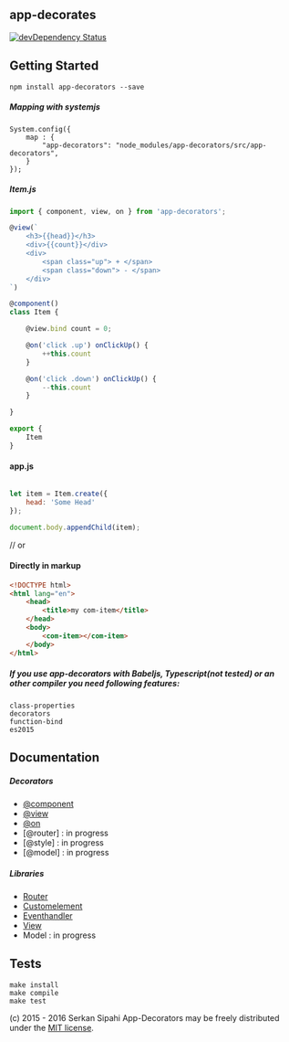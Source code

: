 ## app-decorates
[![devDependency Status](https://david-dm.org/SerkanSipahi/app-decorators/dev-status.svg)](https://david-dm.org/SerkanSipahi/app-decorators?type=dev)

## Getting Started

```
npm install app-decorators --save
```

##### Mapping with systemjs
```
System.config({
	map : {
		"app-decorators": "node_modules/app-decorators/src/app-decorators",
	}
});
```

##### Item.js
```js
import { component, view, on } from 'app-decorators';

@view(`
	<h3>{{head}}</h3>
	<div>{{count}}</div>
	<div>
		<span class="up"> + </span>
		<span class="down"> - </span>
	</div>
`)

@component()
class Item {

	@view.bind count = 0;

	@on('click .up') onClickUp() {
	    ++this.count
	}

	@on('click .down') onClickUp() {
	    --this.count
	}

}

export {
    Item
}
```

#### app.js
```js

let item = Item.create({
	head: 'Some Head'
});

document.body.appendChild(item);

```

// or

#### Directly in markup
```html
<!DOCTYPE html>
<html lang="en">
    <head>
        <title>my com-item</title>
    </head>
    <body>
        <com-item></com-item>
    </body>
</html>
```

##### If you use app-decorators with Babeljs, Typescript(not tested) or an other compiler you need following features:
```
class-properties
decorators
function-bind
es2015
```

## Documentation

##### Decorators
* [@component](./docs/decorators/component.md)
* [@view](./docs/decorators/view.md)
* [@on](./docs/decorators/on.md)
* [@router] : in progress
* [@style] : in progress
* [@model] : in progress

##### Libraries
* [Router](./docs/libs/router.md)
* [Customelement](./docs/libs/customelement.md)
* [Eventhandler](./docs/libs/eventhandler.md)
* [View](./docs/libs/view.md)
* Model : in progress


## Tests
```
make install
make compile
make test
```

(c) 2015 - 2016 Serkan Sipahi
App-Decorators may be freely distributed under the [MIT license](https://github.com/SerkanSipahi/app-decorators/blob/master/LICENSE).
